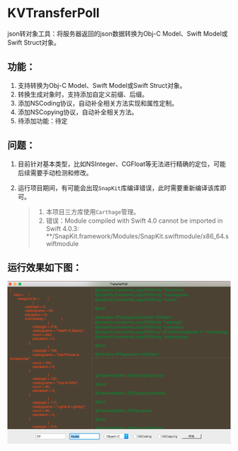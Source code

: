 # KVTransferPoll
json转对象工具：将服务器返回的json数据转换为Obj-C Model、Swift Model或Swift Struct对象。


## 功能：
1. 支持转换为Obj-C Model、Swift Model或Swift Struct对象。
2. 转换生成对象时，支持添加自定义前缀、后缀。
3. 添加NSCoding协议，自动补全相关方法实现和属性定制。
4. 添加NSCopying协议，自动补全相关方法。
5. 待添加功能：待定

## 问题：
1. 目前针对基本类型，比如NSInteger、CGFloat等无法进行精确的定位，可能后续需要手动检测和修改。
2. 运行项目期间，有可能会出现`SnapKit`库编译错误，此时需要重新编译该库即可。

	> 1. 本项目三方库使用`Carthage`管理。
	> 2. 错误：Module compiled with Swift 4.0 cannot be imported in Swift 4.0.3: **/SnapKit.framework/Modules/SnapKit.swiftmodule/x86_64.swiftmodule

## 运行效果如下图：

![img](infomsgs/1.png)